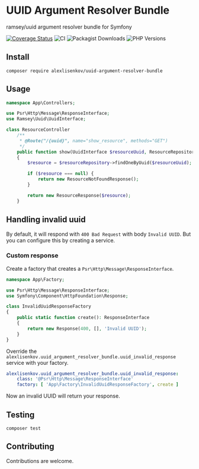 # UUID Argument Resolver Bundle
ramsey/uuid argument resolver bundle for Symfony

[![Coverage Status](https://coveralls.io/repos/github/AlexLisenkov/uuid-argument-resolver/badge.svg?branch=main)](https://coveralls.io/github/AlexLisenkov/uuid-argument-resolver?branch=main)
![CI](https://github.com/AlexLisenkov/uuid-argument-resolver/workflows/CI/badge.svg)
![Packagist Downloads](https://img.shields.io/packagist/dt/alexlisenkov/uuid-argument-resolver-bundle)
![PHP Versions](https://img.shields.io/badge/PHP-%5E7.3%20%7C%7C%20%5E8.0-blue)

## Install
```shell
composer require alexlisenkov/uuid-argument-resolver-bundle
```

## Usage
```php
namespace App\Controllers;

use Psr\Http\Message\ResponseInterface;
use Ramsey\Uuid\UuidInterface;

class ResourceController
    /**
     * @Route("/{uuid}", name="show_resource", methods="GET")
     */
    public function show(UuidInterface $resourceUuid, ResourceRepository $resourceRepository): ResponseInterface
    {
        $resource = $resourceRepository->findOneByUuid($resourceUuid);

        if ($resource === null) {
            return new ResourceNotFoundResponse();
        }

        return new ResourceResponse($resource);
    }
```

## Handling invalid uuid
By default, it will respond with `400 Bad Request` with body `Invalid UUID`. But you can configure this by creating a service.

### Custom response
Create a factory that creates a `Psr\Http\Message\ResponseInterface`.
```php
namespace App\Factory;

use Psr\Http\Message\ResponseInterface;
use Symfony\Component\HttpFoundation\Response;

class InvalidUuidResponseFactory
{
    public static function create(): ResponseInterface
    {
        return new Response(400, [], 'Invalid UUID');
    }
}
```
Override the `alexlisenkov.uuid_argument_resolver_bundle.uuid_invalid_response` service with your factory.
```yaml
alexlisenkov.uuid_argument_resolver_bundle.uuid_invalid_response:
    class: '@Psr\Http\Message\ResponseInterface'
    factory: [ 'App\Factory\InvalidUuidResponseFactory', create ]
```
Now an invalid UUID will return your response.

## Testing
```shell
composer test
```

## Contributing
Contributions are welcome.
